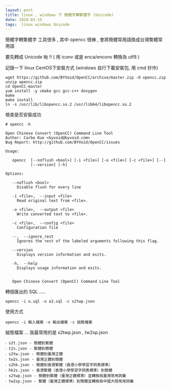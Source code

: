 ```yaml
---
layout: post
title: linux , windows 下 簡體字轉繁體字 (Unicode)
date: 2018-03-15
tags:  linux windows Unicode
---
```


簡體字轉繁體字 工具很多 , 其中 opencc 很棒 , 會將簡體常用語換成台灣繁體常用語

要先轉成 Unicode 呦 !! ( 用 iconv 或是 enca/enconv 轉換為 utf8 )

記錄一下 linux CentOS下安裝方式 (windows 自行下載安裝包, 用 cmd 抄作)

```
wget https://github.com/BYVoid/OpenCC/archive/master.zip -O opencc.zip
unzip opencc.zip
cd OpenCC-master
yum install -y cmake gcc gcc-c++ doxygen
make
make install
ln -s /usr/lib/libopencc.so.2 /usr/lib64/libopencc.so.2
```

檢查是否安裝成功

```
# opencc -h

Open Chinese Convert (OpenCC) Command Line Tool
Author: Carbo Kuo <byvoid@byvoid.com>
Bug Report: http://github.com/BYVoid/OpenCC/issues

Usage:

   opencc  [--noflush <bool>] [-i <file>] [-o <file>] [-c <file>] [--]
           [--version] [-h]

Options:

   --noflush <bool>
     Disable flush for every line

   -i <file>,  --input <file>
     Read original text from <file>.

   -o <file>,  --output <file>
     Write converted text to <file>.

   -c <file>,  --config <file>
     Configuration file

   --,  --ignore_rest
     Ignores the rest of the labeled arguments following this flag.

   --version
     Displays version information and exits.

   -h,  --help
     Displays usage information and exits.


   Open Chinese Convert (OpenCC) Command Line Tool
```

轉個匯出的 SQL .....

```
opencc -i o.sql -o o2.sql -c s2twp.json
```

使用方式

```
opencc -i 輸入檔案 -o 輸出檔案 -c 組態檔案
```

組態檔案  ... 我最常用的是 s2twp.json , tw2sp.json

```
​​​​​​‧ s2t.json - 簡體到繁體
‧ t2s.json - 繁體到簡體
‧ s2tw.json - 簡體到臺灣正體
‧ tw2s.json - 臺灣正體到簡體
‧ s2hk.json - 簡體到香港繁體（香港小學學習字詞表標準）
‧ hk2s.json - 香港繁體（香港小學學習字詞表標準）到簡體
‧ s2twp.json - 簡體到繁體（臺灣正體標準）並轉換爲臺灣常用詞彙
‧ tw2sp.json - 繁體（臺灣正體標準）到簡體並轉換爲中國大陸常用詞彙 
```
